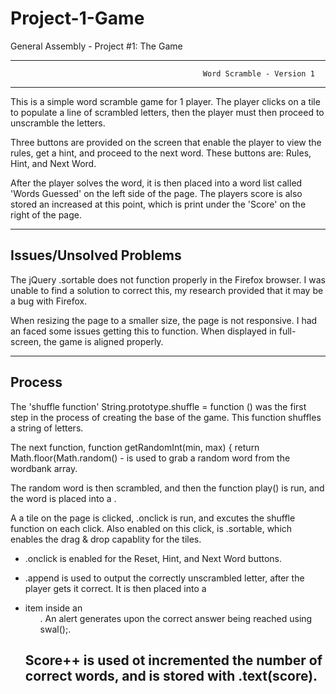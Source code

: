 # Project-1-Game
 General Assembly - Project #1: The Game

----------------------------------------------------------------------------------------------------------------------------
                                               Word Scramble - Version 1 
----------------------------------------------------------------------------------------------------------------------------

This is a simple word scramble game for 1 player. The player clicks on a tile to populate a line of scrambled letters, then the player must then proceed to unscramble the letters. 

Three buttons are provided on the screen that enable the player to view the rules, get a hint, and proceed to the next word. These buttons are: Rules, Hint, and Next Word.

After the player solves the word, it is then placed into a word list called 'Words Guessed' on the left side of the page. The players score is also stored an increased at this point, which is print under the 'Score' on the right of the page. 

-----------------------------------------------------------------------------------------------------------------------------
Issues/Unsolved Problems
----------------------------------------------------------------------------------------------------------------------------

The jQuery .sortable does not function properly in the Firefox browser. I was unable to find a solution to correct this, my research provided that it may be a bug with Firefox.

When resizing the page to a smaller size, the page is not responsive. I had an faced some issues getting this to function. When displayed in full-screen, the game is aligned properly. 

-----------------------------------------------------------------------------------------------------------------------------
Process 
----------------------------------------------------------------------------------------------------------------------------

The 'shuffle function' String.prototype.shuffle = function () was the first step in the process of creating the base of the game. This function shuffles a string of letters. 

The next function, function getRandomInt(min, max) {
return Math.floor(Math.random()  - is used to grab a random word from the wordbank array. 

The random word is then scrambled, and then the function play() is run, and the word is placed into a <td>. 

A a tile on the page is clicked, .onclick is run, and excutes the shuffle function on each click. Also enabled on this click, is .sortable, which enables the drag & drop capablity for the tiles. 

- .onclick is enabled for the Reset, Hint, and Next Word buttons. 

- .append is used to output the correctly unscrambled letter, after the player gets it correct. It is then placed into a <li> item inside an <ul>. An alert generates upon the correct answer being reached using swal();.

Score++ is used ot incremented the number of correct words, and is stored with .text(score).
-----------------------------------------------------------------------------------------------------------------------------


 




